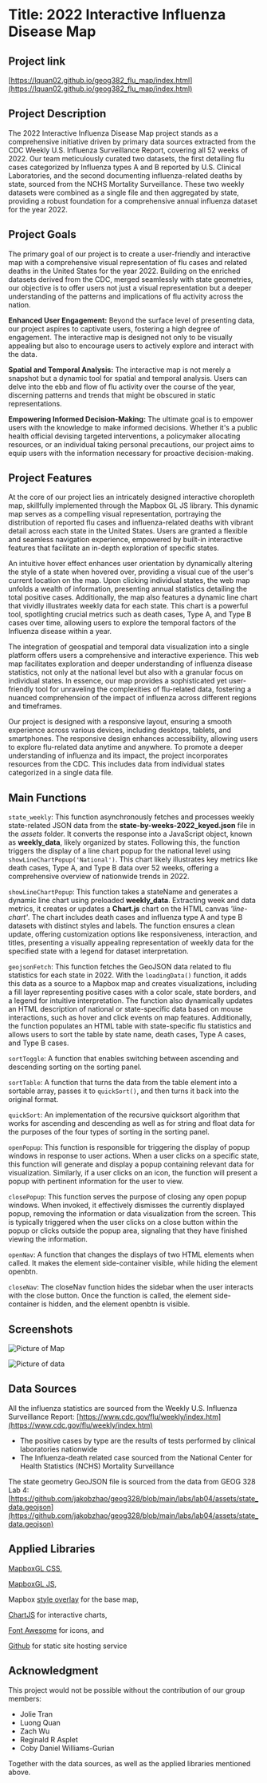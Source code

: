 # Title: 2022 Interactive Influenza Disease Map


## Project link

[https://lquan02.github.io/geog382_flu_map/index.html](https://lquan02.github.io/geog382_flu_map/index.html) 


## Project Description

The 2022 Interactive Influenza Disease Map project stands as a comprehensive initiative driven by primary data sources extracted from the CDC Weekly U.S. Influenza Surveillance Report, covering all 52 weeks of 2022. Our team meticulously curated two datasets, the first detailing flu cases categorized by Influenza types A and B reported by U.S. Clinical Laboratories, and the second documenting influenza-related deaths by state, sourced from the NCHS Mortality Surveillance. These two weekly datasets were combined as a single file and then aggregated by state, providing a robust foundation for a comprehensive annual influenza dataset for the year 2022.


## Project Goals

The primary goal of our project is to create a user-friendly and interactive map with a comprehensive visual representation of flu cases and related deaths in the United States for the year 2022. Building on the enriched datasets derived from the CDC, merged seamlessly with state geometries, our objective is to offer users not just a visual representation but a deeper understanding of the patterns and implications of flu activity across the nation.

**Enhanced User Engagement:** Beyond the surface level of presenting data, our project aspires to captivate users, fostering a high degree of engagement. The interactive map is designed not only to be visually appealing but also to encourage users to actively explore and interact with the data.

**Spatial and Temporal Analysis:** The interactive map is not merely a snapshot but a dynamic tool for spatial and temporal analysis. Users can delve into the ebb and flow of flu activity over the course of the year, discerning patterns and trends that might be obscured in static representations.

**Empowering Informed Decision-Making:** The ultimate goal is to empower users with the knowledge to make informed decisions. Whether it's a public health official devising targeted interventions, a policymaker allocating resources, or an individual taking personal precautions, our project aims to equip users with the information necessary for proactive decision-making.


## Project Features

At the core of our project lies an intricately designed interactive choropleth map, skillfully implemented through the Mapbox GL JS library. This dynamic map serves as a compelling visual representation, portraying the distribution of reported flu cases and influenza-related deaths with vibrant detail across each state in the United States. Users are granted a flexible and seamless navigation experience, empowered by built-in interactive features that facilitate an in-depth exploration of specific states.

An intuitive hover effect enhances user orientation by dynamically altering the style of a state when hovered over, providing a visual cue of the user's current location on the map. Upon clicking individual states, the web map unfolds a wealth of information, presenting annual statistics detailing the total positive cases. Additionally, the map also features a dynamic line chart that vividly illustrates weekly data for each state. This chart is a powerful tool, spotlighting crucial metrics such as death cases, Type A, and Type B cases over time, allowing users to explore the temporal factors of the Influenza disease within a year. 

The integration of geospatial and temporal data visualization into a single platform offers users a comprehensive and interactive experience. This web map facilitates exploration and deeper understanding of influenza disease statistics, not only at the national level but also with a granular focus on individual states. In essence, our map provides a sophisticated yet user-friendly tool for unraveling the complexities of flu-related data, fostering a nuanced comprehension of the impact of influenza across different regions and timeframes.

Our project is designed with a responsive layout, ensuring a smooth experience across various devices, including desktops, tablets, and smartphones. The responsive design enhances accessibility, allowing users to explore flu-related data anytime and anywhere. To promote a deeper understanding of influenza and its impact, the project incorporates resources from the CDC. This includes data from individual states categorized in a single data file.


## Main Functions

`state_weekly`: This function asynchronously fetches and processes weekly state-related JSON data from the **state-by-weeks-2022_keyed.json** file in the *assets* folder. It converts the response into a JavaScript object, known as **weekly_data**, likely organized by states. Following this, the function triggers the display of a line chart popup for the national level using `showLineChartPopup('National')`. This chart likely illustrates key metrics like death cases, Type A, and Type B data over 52 weeks, offering a comprehensive overview of nationwide trends in 2022.

`showLineChartPopup`: This function takes a stateName and generates a dynamic line chart using preloaded **weekly_data**. Extracting week and data metrics, it creates or updates a **Chart.js** chart on the HTML canvas *'line-chart'*. The chart includes death cases and influenza type A and type B datasets with distinct styles and labels. The function ensures a clean update, offering customization options like responsiveness, interaction, and titles, presenting a visually appealing representation of weekly data for the specified state with a legend for dataset interpretation.

`geojsonFetch`: This function fetches the GeoJSON data related to flu statistics for each state in 2022. With the `loadingData()` function, it adds this data as a source to a Mapbox map and creates visualizations, including a fill layer representing positive cases with a color scale, state borders, and a legend for intuitive interpretation. The function also dynamically updates an HTML description of national or state-specific data based on mouse interactions, such as hover and click events on map features. Additionally, the function populates an HTML table with state-specific flu statistics and allows users to sort the table by state name, death cases, Type A cases, and Type B cases. 

`sortToggle`: A function that enables switching between ascending and descending sorting on the sorting panel.

`sortTable`: A function that turns the data from the table element into a sortable array, passes it to `quickSort()`, and then turns it back into the original format.

`quickSort`: An implementation of the recursive quicksort algorithm that works for ascending and descending as well as for string and float data for the purposes of the four types of sorting in the sorting panel.

`openPopup`: This function is responsible for triggering the display of popup windows in response to user actions. When a user clicks on a specific state, this function will generate and display a popup containing relevant data for visualization. Similarly, if a user clicks on an icon, the function will present a popup with pertinent information for the user to view.

`closePopup`: This function serves the purpose of closing any open popup windows. When invoked, it effectively dismisses the currently displayed popup, removing the information or data visualization from the screen. This is typically triggered when the user clicks on a close button within the popup or clicks outside the popup area, signaling that they have finished viewing the information.

`openNav`: A function that changes the displays of two HTML elements when called. It makes the element side-container visible, while hiding the element openbtn.

`closeNav`: The closeNav function hides the sidebar when the user interacts with the close button. Once the function is called, the element side-container is hidden, and the element openbtn is visible.



## Screenshots

![Picture of Map](https://lh3.googleusercontent.com/pw/ADCreHc-kIJprZln1bVRQyExJXWyqxr_ndMmdG-d9JosHhlUh-QVYzn6NrY48M8qLfKdSGDRnKjeCgIHxrw30BN2dSU1od-RauztdztxoLgswEpU12FlwBA=w2400)

![Picture of data](https://lh3.googleusercontent.com/pw/ADCreHdfVDB7PzD_7uAregjXlef6UpGmHY9W9QP267_Ih8gn_ygtpXIMqn2if-mTNgAE7h9c7YZIc7VSQI0T8Rs2jJbAPm9te7sAuPp1g44aBNId3vnsMrw=w2400)



## Data Sources

All the influenza statistics are sourced from the Weekly U.S. Influenza Surveillance Report: [https://www.cdc.gov/flu/weekly/index.htm](https://www.cdc.gov/flu/weekly/index.htm)

 * The positive cases by type are the results of tests performed by clinical laboratories nationwide
 * The Influenza-death related case sourced from the National Center for Health Statistics (NCHS) Mortality Surveillance


The state geometry GeoJSON file is sourced from the data from GEOG 328 Lab 4: [https://github.com/jakobzhao/geog328/blob/main/labs/lab04/assets/state_data.geojson](https://github.com/jakobzhao/geog328/blob/main/labs/lab04/assets/state_data.geojson) 

 

## Applied Libraries

[MapboxGL CSS](https://api.mapbox.com/mapbox-gl-js/v2.5.0/mapbox-gl.css),

[MapboxGL JS](https://docs.mapbox.com/mapbox-gl-js/api/),

Mapbox [style overlay](https://docs.mapbox.com/api/maps/styles/) for the base map,

[ChartJS](https://cdnjs.cloudflare.com/ajax/libs/Chart.js/3.7.0/chart.min.js) for interactive charts,

[Font Awesome](https://fontawesome.com/) for icons, and 

[Github](https://github.com/) for static site hosting service



## Acknowledgment

This project would not be possible without the contribution of our group members:

* Jolie Tran
* Luong Quan
* Zach Wu
* Reginald R Asplet
* Coby Daniel Williams-Gurian

Together with the data sources, as well as the applied libraries mentioned above.
